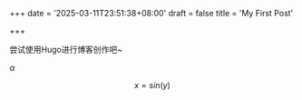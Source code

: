 +++
date = '2025-03-11T23:51:38+08:00'
draft = false
title = 'My First Post'

+++

尝试使用Hugo进行博客创作吧~



$\alpha$


$$
x = sin(y)
$$

